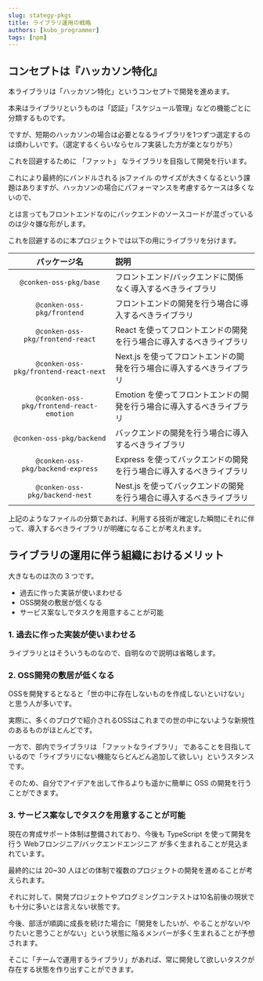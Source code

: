 ```yaml
---
slug: stategy-pkgs
title: ライブラリ運用の戦略
authors: [kubo_programmer]
tags: [npm]
---
```


## コンセプトは『ハッカソン特化』
本ライブラリは「ハッカソン特化」というコンセプトで開発を進めます。

本来はライブラリというものは「認証」「スケジュール管理」などの機能ごとに分類するものです。

ですが、短期のハッカソンの場合は必要となるライブラリを1つずつ選定するのは煩わしいです。（選定するくらいならセルフ実装した方が楽となりがち）

これを回避するために 「ファット」 なライブラリを目指して開発を行います。

これにより最終的にバンドルされる jsファイル のサイズが大きくなるという課題はありますが、ハッカソンの場合にパフォーマンスを考慮するケースは多くないので、

とは言ってもフロントエンドなのにバックエンドのソースコードが混ざっているのは少々嫌な形がします。

これを回避するのに本プロジェクトでは以下の用にライブラリを分けます。

| パッケージ名 | 説明 |
| :-: | :- |
| `@conken-oss-pkg/base` | フロントエンド/バックエンドに関係なく導入するべきライブラリ |
| `@conken-oss-pkg/frontend` | フロントエンドの開発を行う場合に導入するべきライブラリ |
| `@conken-oss-pkg/frontend-react` | React を使ってフロントエンドの開発を行う場合に導入するべきライブラリ |
| `@conken-oss-pkg/frontend-react-next` | Next.js を使ってフロントエンドの開発を行う場合に導入するべきライブラリ |
| `@conken-oss-pkg/frontend-react-emotion` | Emotion を使ってフロントエンドの開発を行う場合に導入するべきライブラリ |
| `@conken-oss-pkg/backend` | バックエンドの開発を行う場合に導入するべきライブラリ |
| `@conken-oss-pkg/backend-express` | Express を使ってバックエンドの開発を行う場合に導入するべきライブラリ |
| `@conken-oss-pkg/backend-nest` | Nest.js を使ってバックエンドの開発を行う場合に導入するべきライブラリ |

上記のようなファイルの分類であれば、利用する技術が確定した瞬間にそれに伴って、導入するべきライブラリが明確になることが考えれます。

## ライブラリの運用に伴う組織におけるメリット
大きなものは次の 3 つです。

- 過去に作った実装が使いまわせる
- OSS開発の敷居が低くなる
- サービス案なしでタスクを用意することが可能

### 1. 過去に作った実装が使いまわせる
ライブラリとはそういうものなので、自明なので説明は省略します。

### 2. OSS開発の敷居が低くなる
OSSを開発するとなると「世の中に存在しないものを作成しないといけない」と思う人が多いです。

実際に、多くのブログで紹介されるOSSはこれまでの世の中にないような新規性のあるものがほとんどです。

一方で、部内でライブラリは 「ファットなライブラリ」 であることを目指しているので「ライブラリにない機能ならどんどん追加して欲しい」というスタンスです。

そのため、自分でアイデアを出して作るよりも遥かに簡単に OSS の開発を行うことができます。

### 3. サービス案なしでタスクを用意することが可能
現在の育成サポート体制は整備されており、今後も TypeScript を使って開発を行う Webフロンジニア/バックエンドエンジニア が多く生まれることが見込まれています。

最終的には 20~30 人ほどの体制で複数のプロジェクトの開発を進めることが考えられます。

それに対して、開発プロジェクトやプログミングコンテストは10名前後の現状でも十分に多いとは言えない状態です。

今後、部活が順調に成長を続けた場合に「開発をしたいが、やることがない/やりたいと思うことがない」という状態に陥るメンバーが多く生まれることが予想されます。

そこに「チームで運用するライブラリ」があれば、常に開発して欲しいタスクが存在する状態を作り出すことができます。
